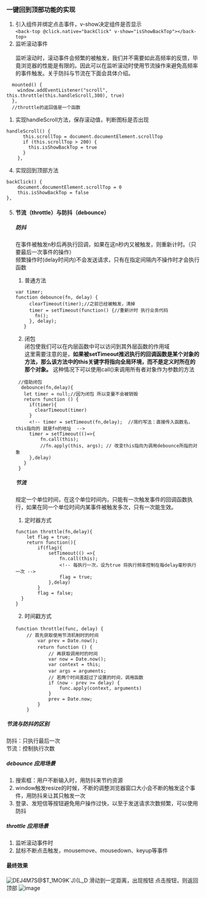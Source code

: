 ### 一键回到顶部功能的实现
1. 引入组件并绑定点击事件，v-show决定组件是否显示<br>
   ```<back-top @click.native="backClick" v-show="isShowBackTop"></back-top>```
2. 监听滚动事件<br>     
   监听滚动时，滚动事件会频繁的被触发，我们并不需要如此高频率的反馈，毕竟浏览器的性能是有限的。因此可以在监听滚动时使用节流操作来避免高频率的事件触发。关于防抖与节流在下面会具体介绍。
```
  mounted() {
    window.addEventListener("scroll", this.throttle(this.handleScroll,300), true)
  },
  //throttle的返回值是一个函数
```
1. 实现handleScroll方法，保存滚动值，判断图标是否出现<br>
```
handleScroll() {
      this.scrollTop = document.documentElement.scrollTop
      if (this.scrollTop > 200) {
        this.isShowBackTop = true
      }
    },
```
4. 实现回到顶部方法<br>
```
backClick() {
    document.documentElement.scrollTop = 0
    this.isShowBackTop = false
},
```

5. #### 节流（throttle）与防抖（debounce）
   ##### 防抖
   在事件被触发n秒后再执行回调，如果在这n秒内又被触发，则重新计时。（只要最后一次事件的操作）<br>
   频繁操作时(delay时间内)不会发送请求，只有在指定间隔内不操作时才会执行函数<br>

   1. 普通方法<br>
     
   ```
   var timer; 
   function debounce(fn, delay) {  
        clearTimeout(timer);//之前已经被触发，清掉
        timer = setTimeout(function() {//重新计时 执行业务代码
          fn();
        }, delay);
      }
   ```
   2. 闭包<br>
      闭包使我们可以在内层函数中可以访问到其外层函数的作用域<br>
      这里需要注意的是，<b>如果被setTimeout推迟执行的回调函数是某个对象的方法，那么该方法中的this关键字将指向全局环境，而不是定义时所在的那个对象。</b>   这种情况下可以使用call()来调用所有者对象作为参数的方法
   ```
    //借助闭包
     debounce(fn,delay){
      let timer = null;//因为闭包 所以变量不会被销毁
      return function () {
        if(timer){
          clearTimeout(timer)
        }
        <!-- timer = setTimeout(fn,delay);  //简约写法：直接传入函数名，this指向的 就是fn的地址  -->
        timer = setTimeout(()=>{
            fn.call(this);
            //fn.apply(this, args); // 改变this指向为调用debounce所指的对象
        },delay)
      }
    }
   ```
   ##### 节流
   规定一个单位时间，在这个单位时间内，只能有一次触发事件的回调函数执行，如果在同一个单位时间内某事件被触发多次，只有一次能生效。<br>
   1. 定时器方式
   ```
   function throttle(fn,delay){
       let flag = true;
       return function(){
           if(flag){
               setTimeout(() =>{
                   fn.call(this);
                   <!-- 每执行一次，设为true 将执行频率控制在每delay毫秒执行一次 -->
                   flag = true;
               },delay)
           }
           flag = false;
     }
   }
   ```
    2. 时间戳方式
    ```
    function throttle(func, delay) {　　　　　　　　
        // 首先获取使用节流机制时的时间
            var prev = Date.now();
            return function () {　　　　　　　　　　
                // 再获取调用时的时间
                var now = Date.now();
                var context = this;
                var args = arguments;　　　　　　　　　　
                // 若两个时间差超过了设置的时间，调用函数
                if (now - prev >= delay) {
                    func.apply(context, arguments)
                }
                prev = Date.now;
            }
        }
    ```
##### 节流与防抖的区别
   防抖：只执行最后一次<br>
   节流：控制执行次数<br>

##### debounce 应用场景
1. 搜索框：用户不断输入时，用防抖来节约资源
2. window触发resize的时候，不断的调整浏览器窗口大小会不断的触发这个事件，用防抖来让其只触发一次
3. 登录、发短信等按钮避免用户操作过快，以至于发送请求次数频繁，可以使用防抖
##### throttle 应用场景
1. 监听滚动事件时
2. 鼠标不断点击触发，mousemove、mousedown、keyup等事件



#### 最终效果
![DEJ4M7S@$T_1MO9K`J){L_D](https://user-images.githubusercontent.com/71962217/131097864-962a786f-3662-4b80-b096-d1577ffe51c4.png)
滑动到一定距离，出现按钮  点击按钮，则返回顶部
![image](https://user-images.githubusercontent.com/71962217/131097999-94683b86-bf1e-48be-abfe-2fc2482385a5.png)

